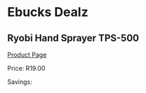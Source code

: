 
# Ebucks Dealz
## Ryobi Hand Sprayer TPS-500
[Product Page](https://www.ebucks.com/web/shop/productSelected.do?prodId=1201419212&catId=363410833)

Price: R19.00

Savings: 


	